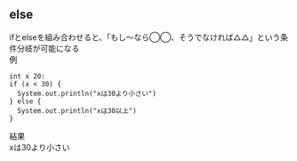 ## else  
ifとelseを組み合わせると、「もし〜なら◯◯、そうでなければ△△」という条件分岐が可能になる  
例  
```
int x 20:
if (x < 30) {
  System.out.println("xは30より小さい")
} else {
  System.out.println("xは30以上")
}
```
結果  
xは30より小さい
